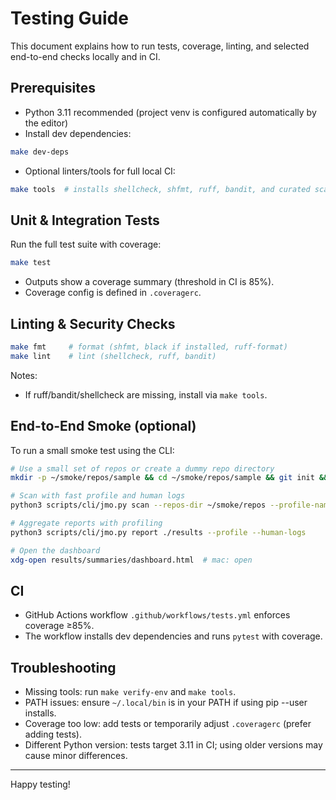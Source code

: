 # Testing Guide

This document explains how to run tests, coverage, linting, and selected end-to-end checks locally and in CI.

## Prerequisites

- Python 3.11 recommended (project venv is configured automatically by the editor)
- Install dev dependencies:

```bash
make dev-deps
```

- Optional linters/tools for full local CI:

```bash
make tools  # installs shellcheck, shfmt, ruff, bandit, and curated scanners
```

## Unit & Integration Tests

Run the full test suite with coverage:

```bash
make test
```

- Outputs show a coverage summary (threshold in CI is 85%).
- Coverage config is defined in `.coveragerc`.

## Linting & Security Checks

```bash
make fmt     # format (shfmt, black if installed, ruff-format)
make lint    # lint (shellcheck, ruff, bandit)
```

Notes:
- If ruff/bandit/shellcheck are missing, install via `make tools`.

## End-to-End Smoke (optional)

To run a small smoke test using the CLI:

```bash
# Use a small set of repos or create a dummy repo directory
mkdir -p ~/smoke/repos/sample && cd ~/smoke/repos/sample && git init && cd -

# Scan with fast profile and human logs
python3 scripts/cli/jmo.py scan --repos-dir ~/smoke/repos --profile-name fast --human-logs

# Aggregate reports with profiling
python3 scripts/cli/jmo.py report ./results --profile --human-logs

# Open the dashboard
xdg-open results/summaries/dashboard.html  # mac: open
```

## CI

- GitHub Actions workflow `.github/workflows/tests.yml` enforces coverage ≥85%.
- The workflow installs dev dependencies and runs `pytest` with coverage.

## Troubleshooting

- Missing tools: run `make verify-env` and `make tools`.
- PATH issues: ensure `~/.local/bin` is in your PATH if using pip --user installs.
- Coverage too low: add tests or temporarily adjust `.coveragerc` (prefer adding tests).
- Different Python version: tests target 3.11 in CI; using older versions may cause minor differences.

---

Happy testing!
